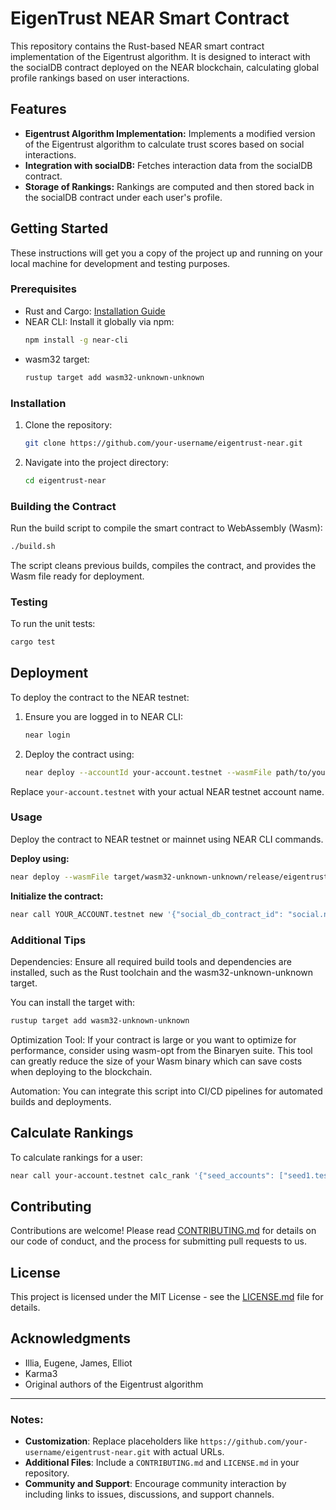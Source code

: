 
# EigenTrust NEAR Smart Contract

This repository contains the Rust-based NEAR smart contract implementation of the Eigentrust algorithm. It is designed to interact with the socialDB contract deployed on the NEAR blockchain, calculating global profile rankings based on user interactions.

## Features

- **Eigentrust Algorithm Implementation:** Implements a modified version of the Eigentrust algorithm to calculate trust scores based on social interactions.
- **Integration with socialDB:** Fetches interaction data from the socialDB contract.
- **Storage of Rankings:** Rankings are computed and then stored back in the socialDB contract under each user's profile.

## Getting Started

These instructions will get you a copy of the project up and running on your local machine for development and testing purposes.

### Prerequisites

- Rust and Cargo: [Installation Guide](https://www.rust-lang.org/tools/install)
- NEAR CLI: Install it globally via npm:
  ```bash
  npm install -g near-cli
  ```
- wasm32 target:
  ```bash
  rustup target add wasm32-unknown-unknown
  ```

### Installation

1. Clone the repository:
   ```bash
   git clone https://github.com/your-username/eigentrust-near.git
   ```
2. Navigate into the project directory:
   ```bash
   cd eigentrust-near
   ```

### Building the Contract

Run the build script to compile the smart contract to WebAssembly (Wasm):

```bash
./build.sh
```

The script cleans previous builds, compiles the contract, and provides the Wasm file ready for deployment.

### Testing

To run the unit tests:

```bash
cargo test
```

## Deployment

To deploy the contract to the NEAR testnet:

1. Ensure you are logged in to NEAR CLI:
   ```bash
   near login
   ```
2. Deploy the contract using:
   ```bash
   near deploy --accountId your-account.testnet --wasmFile path/to/your_contract.wasm
   ```

Replace `your-account.testnet` with your actual NEAR testnet account name.

### Usage
Deploy the contract to NEAR testnet or mainnet using NEAR CLI commands.

**Deploy using:**
```bash
near deploy --wasmFile target/wasm32-unknown-unknown/release/eigentrust_near.wasm --accountId YOUR_ACCOUNT.testnet
```

**Initialize the contract:**
```bash
near call YOUR_ACCOUNT.testnet new '{"social_db_contract_id": "social.near"}' --accountId YOUR_ACCOUNT.testnet
```
### Additional Tips
Dependencies: Ensure all required build tools and dependencies are installed, such as the Rust toolchain and the wasm32-unknown-unknown target.

You can install the target with:
```bash
rustup target add wasm32-unknown-unknown
```
Optimization Tool: If your contract is large or you want to optimize for performance, consider using wasm-opt from the Binaryen suite. This tool can greatly reduce the size of your Wasm binary which can save costs when deploying to the blockchain.

Automation: You can integrate this script into CI/CD pipelines for automated builds and deployments.

## Calculate Rankings

To calculate rankings for a user:

```bash
near call your-account.testnet calc_rank '{"seed_accounts": ["seed1.testnet"], "user_id": "user1.testnet", "seed_strategy": 0, "localtrust_strategy": 0}' --accountId your-account.testnet
```

## Contributing

Contributions are welcome! Please read [CONTRIBUTING.md](CONTRIBUTING.md) for details on our code of conduct, and the process for submitting pull requests to us.

## License

This project is licensed under the MIT License - see the [LICENSE.md](LICENSE.md) file for details.

## Acknowledgments

- Illia, Eugene, James, Elliot
- Karma3
- Original authors of the Eigentrust algorithm

---

### Notes:
- **Customization**: Replace placeholders like `https://github.com/your-username/eigentrust-near.git` with actual URLs.
- **Additional Files**: Include a `CONTRIBUTING.md` and `LICENSE.md` in your repository.
- **Community and Support**: Encourage community interaction by including links to issues, discussions, and support channels.